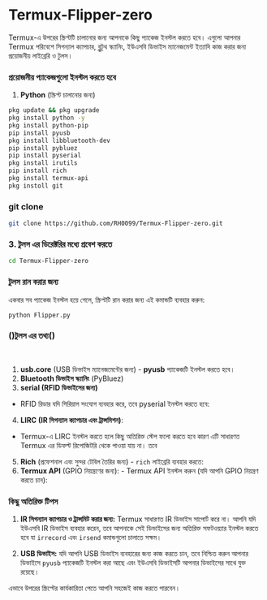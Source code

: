 # Termux-Flipper-zero

Termux-এ উপরের স্ক্রিপ্টটি চালানোর জন্য আপনাকে কিছু প্যাকেজ ইনস্টল করতে হবে। এগুলো আপনার Termux পরিবেশে সিগন্যাল ক্যাপচার, ব্লুটুথ স্ক্যানিং, ইউএসবি ডিভাইস ম্যানেজমেন্ট ইত্যাদি কাজ করার জন্য প্রয়োজনীয় লাইব্রেরি ও টুলস।

### **প্রয়োজনীয় প্যাকেজগুলো ইনস্টল করতে হবে**

 1. **Python** (স্ক্রিপ্ট চালানোর জন্য)
   ```bash
   pkg update && pkg upgrade
   pkg install python -y
   pkg install python-pip
   pip install pyusb
   pkg install libbluetooth-dev
   pip install pybluez
   pip install pyserial
   pkg install irutils
   pip install rich
   pkg install termux-api
   pkg instoll git

```
### **git clone**
```bash
git clone https://github.com/RH0099/Termux-Flipper-zero.git
```

### 3. **টুলস এর ডিরেক্টরির মধ্যে প্রবেশ করতে**
```bash
cd Termux-Flipper-zero
```
 
### **টুলস রান করার জন্য**
একবার সব প্যাকেজ ইনস্টল হয়ে গেলে, স্ক্রিপ্টটি রান করার জন্য এই কমান্ডটি ব্যবহার করুন:
```bash
python Flipper.py
```


### ()**টুলস এর তথ্য**()
‌
  1. **usb.core** (USB ডিভাইস ম্যানেজমেন্টের জন্য)
    - **pyusb** প্যাকেজটি ইনস্টল করতে হবে।
  2. **Bluetooth ডিভাইস স্ক্যানিং** (PyBluez)
  3. **serial (RFID ডিভাইসের জন্য)** 
   - RFID রিডার যদি সিরিয়াল সংযোগ ব্যবহার করে, তবে pyserial ইনস্টল করতে হবে:
  4. **LIRC (IR সিগন্যাল ক্যাপচার এবং ট্রান্সমিশন)**:
   - Termux-এ LIRC ইনস্টল করতে হলে কিছু অতিরিক্ত স্টেপ ফলো করতে হবে কারণ এটি সাধারণত Termux এর ডিফল্ট রিপোজিটরি থেকে পাওয়া যায় না। তবে
  5. **Rich** (প্রফেশনাল এবং সুন্দর টেবিল তৈরির জন্য)
    - `rich` লাইব্রেরি ব্যবহার করতে:
  6. **Termux API** (GPIO নিয়ন্ত্রণের জন্য):
    - Termux API ইনস্টল করুন (যদি আপনি GPIO নিয়ন্ত্রণ করতে চান):


### **কিছু অতিরিক্ত টিপস**
1. **IR সিগন্যাল ক্যাপচার ও ট্রান্সমিট করার জন্য:** Termux সাধারণত IR ডিভাইস সাপোর্ট করে না। আপনি যদি ইউএসবি IR ডিভাইস ব্যবহার করেন, তবে আপনাকে সেই ডিভাইসের জন্য অতিরিক্ত সফটওয়্যার ইনস্টল করতে হবে যা `irrecord` এবং `irsend` কমান্ডগুলো চালাতে সক্ষম।
   
2. **USB ডিভাইস:** যদি আপনি USB ডিভাইস ব্যবহারের জন্য কাজ করতে চান, তবে নিশ্চিত করুন আপনার ডিভাইসে `pyusb` প্যাকেজটি ইনস্টল করা আছে এবং ইউএসবি ডিভাইসটি আপনার ডিভাইসের সাথে যুক্ত রয়েছে।


এভাবে উপরের স্ক্রিপ্টের কার্যকারিতা পেতে আপনি সহজেই কাজ করতে পারবেন।
